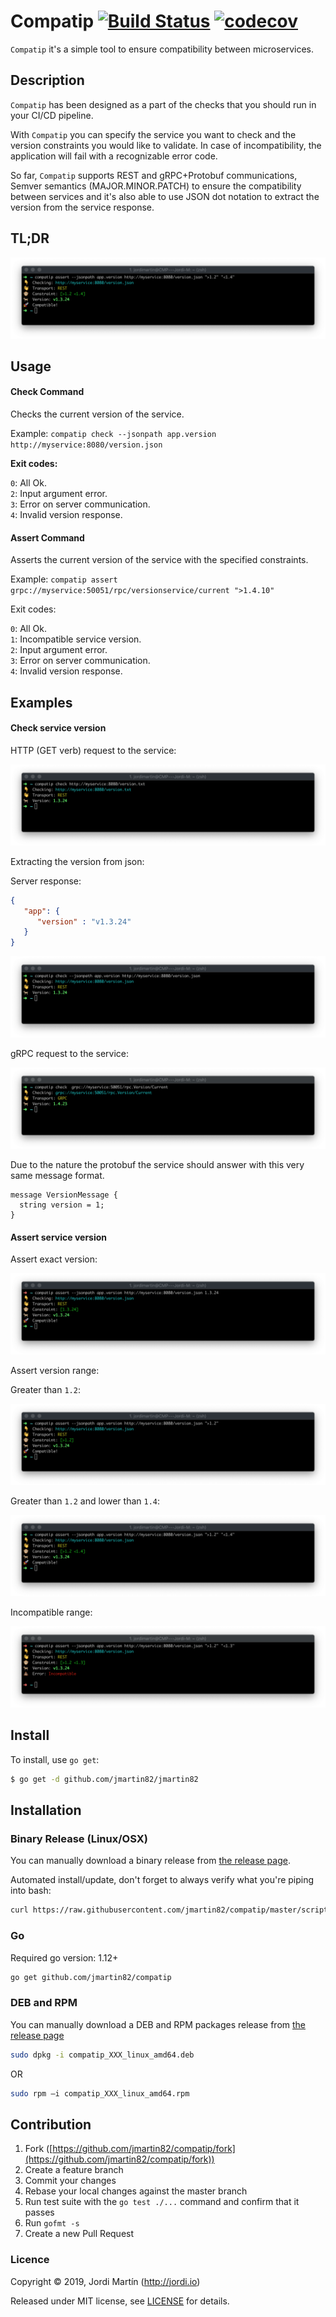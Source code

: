 # Compatip [![Build Status](https://travis-ci.org/jmartin82/compatip.svg?branch=master)](https://travis-ci.org/jmartin82/compatip) [![codecov](https://codecov.io/gh/jmartin82/compatip/branch/master/graph/badge.svg)](https://codecov.io/gh/jmartin82/compatip)

`Compatip` it's a simple tool to ensure compatibility between microservices.

## Description

`Compatip` has been designed as a part of the checks that you should run in your CI/CD pipeline.

With `Compatip` you can specify the service you want to check and the version constraints you would like to validate. In case of incompatibility, the application will fail with a recognizable error code.

So far, `Compatip` supports REST and gRPC+Protobuf communications, Semver semantics (MAJOR.MINOR.PATCH) to ensure the compatibility between services and it's also able to use JSON dot notation to extract the version from the service response.

## TL;DR

![CMD assert version](doc/assert_gt_lt.jpg)

## Usage
    
#### Check Command

Checks the current version of the service.

Example:
`compatip check --jsonpath app.version http://myservice:8080/version.json`

**Exit codes:**

`0`: All Ok.<br>
`2`: Input argument error.<br>
`3`: Error on server communication.<br>
`4`: Invalid version response.<br>

#### Assert Command

Asserts the current version of the service with the specified constraints.

Example:
`compatip assert grpc://myservice:50051/rpc/versionservice/current ">1.4.10"`

Exit codes:

`0`: All Ok. <br>
`1`: Incompatible service version.<br>
`2`: Input argument error.<br>
`3`: Error on server communication.<br>
`4`: Invalid version response.<br>

## Examples

#### Check service version

HTTP (GET verb) request to the service:

![CMD check version](doc/check_txt.jpg)

Extracting the version from json:

Server response:
```json
{
   "app": {
      "version" : "v1.3.24"
   }
}
```

![CMD check version](doc/check_json.jpg)

gRPC request to the service:

![CMD check version](doc/check_grpc.jpg)


Due to the nature the protobuf the service should answer with this very same message format.

```protoc
message VersionMessage {
  string version = 1;
}
```

#### Assert service version

Assert exact version:

![CMD assert version](doc/assert_match.jpg)

Assert version range:

Greater than `1.2`:

![CMD assert version](doc/assert_gt.jpg)

Greater than `1.2` and lower than `1.4`:

![CMD assert version](doc/assert_gt_lt.jpg)

Incompatible range:

![CMD assert version](doc/assert_gt_lt_error.jpg)


## Install

To install, use `go get`:

```bash
$ go get -d github.com/jmartin82/jmartin82
```

## Installation

### Binary Release (Linux/OSX)

You can manually download a binary release from [the release page](https://github.com/jmartin82/compatip/releases).

Automated install/update, don't forget to always verify what you're piping into bash:

```sh
curl https://raw.githubusercontent.com/jmartin82/compatip/master/scripts/install_compatip.sh | bash
```

### Go

Required go version: 1.12+

```sh
go get github.com/jmartin82/compatip
```

### DEB and RPM

You can manually download a DEB and RPM packages release from [the release page](https://github.com/jmartin82/compatip/releases)

```sh
sudo dpkg -i compatip_XXX_linux_amd64.deb
```

OR

```sh
sudo rpm –i compatip_XXX_linux_amd64.rpm
```

## Contribution

1. Fork ([https://github.com/jmartin82/compatip/fork](https://github.com/jmartin82/compatip/fork))
1. Create a feature branch
1. Commit your changes
1. Rebase your local changes against the master branch
1. Run test suite with the `go test ./...` command and confirm that it passes
1. Run `gofmt -s`
1. Create a new Pull Request

### Licence

Copyright © 2019, Jordi Martín (http://jordi.io)

Released under MIT license, see [LICENSE](LICENSE.md) for details.
